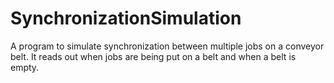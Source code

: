 # SynchronizationSimulation

A program to simulate synchronization between multiple jobs on a conveyor belt. It reads out when jobs are being put on a belt and when a belt is empty.
